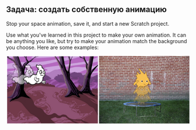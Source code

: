 ## Задача: создать собственную анимацию

Stop your space animation, save it, and start a new Scratch project.

Use what you've learned in this project to make your own animation. It can be anything you like, but try to make your animation match the background you choose. Here are some examples:

![screenshot](images/space-egs.png)